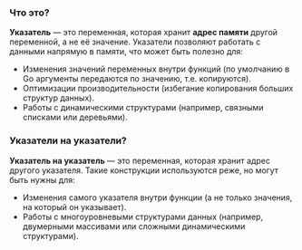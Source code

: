 ### Что это?

**Указатель** — это переменная, которая хранит **адрес памяти** другой переменной, а не её значение. Указатели позволяют работать с данными напрямую в памяти, что может быть полезно для:
- Изменения значений переменных внутри функций (по умолчанию в Go аргументы передаются по значению, т.е. копируются).
- Оптимизации производительности (избегание копирования больших структур данных).
- Работы с динамическими структурами (например, связными списками или деревьями).

### Указатели на указатели?

**Указатель на указатель** — это переменная, которая хранит адрес другого указателя. Такие конструкции используются реже, но могут быть нужны для:
- Изменения самого указателя внутри функции (а не только значения, на который он указывает).
- Работы с многоуровневыми структурами данных (например, двумерными массивами или сложными динамическими структурами).